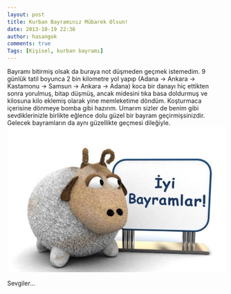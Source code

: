 ```yaml
---
layout: post
title: Kurban Bayramınız Mübarek Olsun!
date: 2013-10-19 22:36
author: hasangok
comments: true
Tags: [Kişisel, kurban bayramı]
---
```

Bayramı bitirmiş olsak da buraya not düşmeden geçmek istemedim. 9 günlük tatil boyunca 2 bin kilometre yol yapıp (Adana -&gt; Ankara -&gt; Kastamonu -&gt; Samsun -&gt; Ankara -&gt; Adana) koca bir danayı hiç ettikten sonra yorulmuş, bitap düşmüş, ancak midesini tıka basa doldurmuş ve kilosuna kilo eklemiş olarak yine memleketime döndüm. Koşturmaca içerisine dönmeye bomba gibi hazırım. Umarım sizler de benim gibi sevdiklerinizle birlikte eğlence dolu güzel bir bayram geçirmişsinizdir. Gelecek bayramların da aynı güzellikte geçmesi dileğiyle.
![kurban-bayrami](https://raw.githubusercontent.com/hasangok/hasangok.github.io/master/uploads/2013/10/kurban-bayrami.jpeg)

Sevgiler...